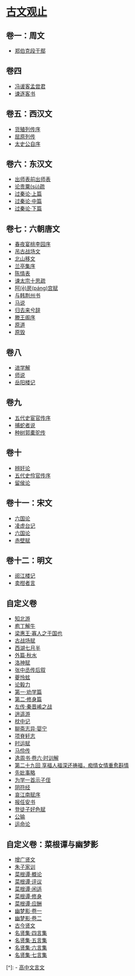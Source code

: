 <link href="css/style.css" rel="stylesheet" type="text/css" />

# [古文观止](https://so.gushiwen.cn/wenyan/guanzhi.aspx)

## 卷一：周文

<div class="pages">

- [郑伯克段于鄢](古文观止/卷一/郑伯克段于鄢.md)

</div>

## 卷四

<div class="pages">

- [冯谖客孟尝君](古文观止/卷四·战国文/冯谖客孟尝君.md)
- [谏逐客书](古文观止/卷四·战国文/谏逐客书.md)

</div>

## 卷五：西汉文

<div class="pages">

- [货殖列传序](古文观止/卷五·西汉文/货殖列传序.md)
- [屈原列传](古文观止/卷五·西汉文/屈原列传.md)
- [太史公自序](古文观止/卷五·西汉文/太史公自序.md)

</div>

<div style='page-break-after:always;'></div>

## 卷六：东汉文

<div class="pages">

- [出师表前出师表](古文观止/卷六·东汉文/出师表前出师表.md)
- [论贵粟(sù)疏](古文观止/卷六·东汉文/论贵粟(sù)疏.md)
- [过秦论·上篇](古文观止/卷六·东汉文/过秦论·上篇.md)
- [过秦论·中篇](古文观止/卷六·东汉文/过秦论·中篇.md)
- [过秦论·下篇](古文观止/卷六·东汉文/过秦论·下篇.md)

</div>

## 卷七：六朝唐文

<div class="pages">

- [春夜宴桃李园序](古文观止/卷七·六朝唐文/春夜宴桃李园序.md)
- [吊古战场文](古文观止/卷七·六朝唐文/吊古战场文.md)
- [北山移文](古文观止/卷七·六朝唐文/北山移文.md)
- [兰亭集序](古文观止/卷七·六朝唐文/兰亭集序.md)
- [陈情表](古文观止/卷七·六朝唐文/陈情表.md)
- [谏太宗十思疏](古文观止/卷七·六朝唐文/谏太宗十思疏.md)
- [阿(ē)房(páng)宫赋](古文观止/卷七·六朝唐文/阿(ē)房(páng)宫赋.md)
- [与韩荆州书](古文观止/卷七·六朝唐文/与韩荆州书.md)
- [马说](古文观止/卷七·六朝唐文/马说.md)
- [归去来兮辞](古文观止/卷七·六朝唐文/归去来兮辞.md)
- [滕王阁序](古文观止/卷七·六朝唐文/滕王阁序.md)
- [原道](古文观止/卷七·六朝唐文/原道.md)
- [原毁](古文观止/卷七·六朝唐文/原毁.md)

</div>

## 卷八

<div class="pages">

- [进学解](古文观止/卷八·唐文/进学解.md)
- [师说](古文观止/卷八·唐文/师说.md)
- [岳阳楼记](古文观止/卷八·唐文/岳阳楼记.md)

</div>

## 卷九

<div class="pages">

- [五代史宦官传序](古文观止/卷九·唐宋文/五代史宦官传序.md)
- [捕蛇者说](古文观止/卷九·唐宋文/捕蛇者说.md)
- [种树郭橐驼传](古文观止/卷九·唐宋文/种树郭橐驼传.md)

</div>

## 卷十

<div class="pages">

- [辨奸论](古文观止/卷十·宋文/辨奸论.md)
- [五代史伶官传序](古文观止/卷十·宋文/五代史伶官传序.md)
- [留侯论](古文观止/卷十·宋文/留侯论.md)

</div>

## 卷十一：宋文

<div class="pages">

- [六国论](古文观止/卷十一·宋文/六国论.md)
- [凌虚台记](古文观止/卷十一·宋文/凌虚台记.md)
- [六国论](古文观止/卷十一·宋文/六国论.md)
- [赤壁赋](古文观止/卷十一·宋文/赤壁赋.md)

</div>

## 卷十二：明文

<div class="pages">

- [阅江楼记](古文观止/卷十二·明文/阅江楼记.md)
- [卖柑者言](古文观止/卷十二·明文/卖柑者言.md)

</div>

## 自定义卷

<div class="pages">

- [知北游](古文观止/自定义卷/知北游.md)
- [庖丁解牛](古文观止/自定义卷/庖丁解牛.md)
- [梁惠王·寡人之于国也](古文观止/自定义卷/梁惠王·寡人之于国也.md)
- [古战场赋](古文观止/自定义卷/古战场赋.md)
- [西湖七月半](古文观止/自定义卷/西湖七月半.md)
- [外篇·秋水](古文观止/自定义卷/外篇·秋水.md)
- [洛神赋](古文观止/自定义卷/洛神赋.md)
- [张中丞传后叙](古文观止/自定义卷/张中丞传后叙.md)
- [夔怜蚿](古文观止/自定义卷/夔怜蚿.md)
- [论毅力](古文观止/自定义卷/论毅力.md)
- [第一·劝学篇](古文观止/自定义卷/第一·劝学篇.md)
- [第二·修身篇](古文观止/自定义卷/第二·修身篇.md)
- [左传·秦晋崤之战](古文观止/自定义卷/左传·秦晋崤之战.md)
- [逍遥游](古文观止/自定义卷/逍遥游.md)
- [枕中记](古文观止/自定义卷/枕中记.md)
- [聊斋志异·婴宁](古文观止/自定义卷/聊斋志异·婴宁.md)
- [项脊轩志](古文观止/自定义卷/项脊轩志.md)
- [时运赋](古文观止/自定义卷/时运赋.md)
- [马伶传](古文观止/自定义卷/马伶传.md)
- [逸周书·卷六·时训解](古文观止/自定义卷/逸周书·卷六·时训解.md)
- [第二十九回 享福人福深还祷福，痴情女情重愈斟情](http://www.newxue.com/xiaoshuo/138113885011400.html)
- [先妣事略](古文观止/自定义卷/先妣事略.md)
- [为学一首示子侄](古文观止/自定义卷/为学一首示子侄.md)
- [阴符经](古文观止/自定义卷/阴符经.md)
- [哀江南赋序](古文观止/自定义卷/哀江南赋序.md)
- [报任安书](古文观止/自定义卷/报任安书.md)
- [登徒子好色赋](古文观止/自定义卷/登徒子好色赋.md)
- [公输](古文观止/自定义卷/公输.md)
- [运命论](古文观止/自定义卷/运命论.md)

</div>

## 自定义卷：菜根谭与幽梦影

<div class="pages">

- [增广贤文](古文观止/自定义卷：菜根谭与幽梦影/增广贤文.md)
- [朱子家训](古文观止/自定义卷：菜根谭与幽梦影/朱子家训.md)
- [菜根谭·概论](古文观止/自定义卷：菜根谭与幽梦影/菜根谭·概论.md)
- [菜根谭·评议](古文观止/自定义卷：菜根谭与幽梦影/菜根谭·评议.md)
- [菜根谭·闲适](古文观止/自定义卷：菜根谭与幽梦影/菜根谭·闲适.md)
- [菜根谭·修身](古文观止/自定义卷：菜根谭与幽梦影/菜根谭·修身.md)
- [菜根谭·应酬](古文观止/自定义卷：菜根谭与幽梦影/菜根谭·应酬.md)
- [幽梦影·卷一](古文观止/自定义卷：菜根谭与幽梦影/幽梦影·卷一.md)
- [幽梦影·卷二](古文观止/自定义卷：菜根谭与幽梦影/幽梦影·卷二.md)
- [古今贤文](古文观止/自定义卷：菜根谭与幽梦影/古今贤文.md)
- [名贤集·四言集](古文观止/自定义卷：菜根谭与幽梦影/名贤集·四言集.md)
- [名贤集·五言集](古文观止/自定义卷：菜根谭与幽梦影/名贤集·五言集.md)
- [名贤集·六言集](古文观止/自定义卷：菜根谭与幽梦影/名贤集·六言集.md)
- [名贤集·七言集](古文观止/自定义卷：菜根谭与幽梦影/名贤集·七言集.md)

</div>

[^]: - [高中文言文](https://so.gushiwen.cn/wenyan/gaowen.aspx)

